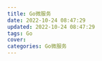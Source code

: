 ```yaml
---
title: Go微服务
date: 2022-10-24 08:47:29
updated: 2022-10-24 08:47:29
tags: Go
cover:
categories: Go微服务
---
```

